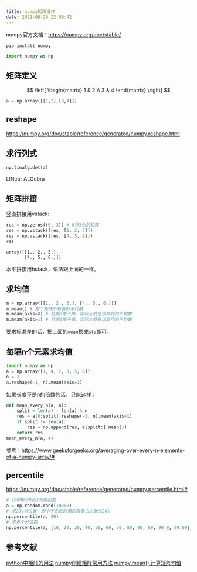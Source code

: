 ```yaml
---
title: numpy矩阵操作
date: 2021-08-20 22:09:42
---
```


numpy官方文档：<https://numpy.org/doc/stable/>

```shell
pip install numpy
```

```py
import numpy as np
```

## 矩阵定义

$$
\left[
	\begin{matrix}
		1 & 2 \\
		3 & 4
	\end{matrix}
\right]
$$

```py
a = np.array([[1,2],[3,4]])
```

## reshape

<https://numpy.org/doc/stable/reference/generated/numpy.reshape.html>

## 求行列式

```py
np.linalg.det(a)
```

LINear ALGebra

## 矩阵拼接

竖直拼接用vstack:

```py
res = np.zeros((0, 3)) # 0行3列的矩阵
res = np.vstack([res, [1, 2, 3]])
res = np.vstack([res, [4, 5, 6]])
res
```

```text
array([[1., 2., 3.],
       [4., 5., 6.]])
```

水平拼接用hstack，语法跟上面的一样。

## 求均值

```py
m = np.array([[1., 2., 3.], [4., 5., 6.]])
m.mean() # 整个矩阵所有值的平均数
m.mean(axis=0) # 将第0维干掉。实际上就是求每列的平均数
m.mean(axis=1) # 将第1维干掉。实际上就是求每行的平均数
```

要求标准差的话，把上面的`mean`换成`std`即可。

## 每隔n个元素求均值

```py
import numpy as np
a = np.array([1, 4, 2, 3, 5, 6])
n = 2
a.reshape(-1, n).mean(axis=1)
```

如果长度不是n的倍数的话，只能这样：

```py
def mean_every_n(a, n):
	split = len(a) - len(a) % n
	res = a[0:split].reshape(-1, n).mean(axis=1)
	if split != len(a):
		res = np.append(res, a[split:].mean())
	return res
mean_every_n(a, 4)
```

参考：<https://www.geeksforgeeks.org/averaging-over-every-n-elements-of-a-numpy-array/#>

## percentile

<https://numpy.org/doc/stable/reference/generated/numpy.percentile.html#>

```py
# 10000个0到1的随机数
a = np.random.rand(10000)
# 求20%分位数，即小于此数的值的数量占总数的20%
np.percentile(a, 20)
# 求多个分位数
np.percentile(a, [10, 20, 30, 40, 50, 60, 70, 80, 90, 99, 99.9, 99.99])
```

## 参考文献

[python中矩阵的用法](https://www.cnblogs.com/abella/p/10207945.html)
[numpy创建矩阵常用方法](https://blog.csdn.net/zhouweiyu/article/details/78806711)
[numpy.mean() 计算矩阵均值](https://blog.csdn.net/chixujohnny/article/details/51106421)
